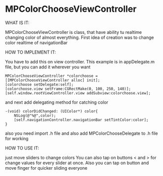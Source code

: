 MPColorChooseViewController
===========================

WHAT IS IT:

MPColorChooseViewController is class, that have ability tu realtime changing color of almost everything. First idea of creation was to change color realtime of navigationBar



HOW TO IMPLEMENT IT:

You have to add this on view controller. This example is in appDelegate.m file, but you can add it wherever you want

``` 
MPColorChooseViewController *colorchoose = [[MPColorChooseViewController alloc] init];
[colorchoose setDelegate:self];
[colorchoose.view setFrame:CGRectMake(0, 100, 250, 140)];
[self.window.rootViewController.view addSubview:colorchoose.view];
```
and next add delegating method for catching color 

```
-(void) colorDidChanged: (UIColor*) color{
    NSLog(@"%@",color);
    [self.navigationController.navigationBar setTintColor:color];
}
```
also you need import .h file and also add MPColorChooseDelegate to .h file for working



HOW TO USE IT:

just move sliders to change colors
You can also tap on buttons < and > for change values for every slider at once. 
Also you can tap on button and move finger for quicker sliding everyone


